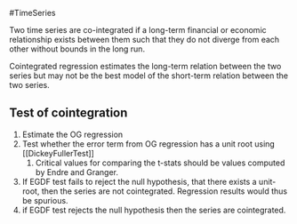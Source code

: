 #TimeSeries 

Two time series are co-integrated if a long-term financial or economic relationship exists between them such that they do not diverge from each other without bounds in the long run.

Cointegrated regression estimates the long-term relation between the two series but may not be the best model of the short-term relation between the two series.

## Test of cointegration
1. Estimate the OG regression
2. Test whether the error term from OG regression has a unit root using [[DickeyFullerTest]]
	1. Critical values for comparing the t-stats should be values computed by Endre and Granger.
3. If EGDF test fails to reject the null hypothesis, that there exists a unit-root, then the series are not cointegrated. Regression results would thus be spurious.
4. if EGDF test rejects the null hypothesis then the series are cointegrated.
